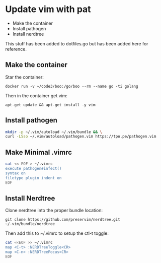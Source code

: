 # Update vim with pat

* Make the container
* Install pathogen
* Install nerdtree

This stuff has been added to dotfiles.go but has been
added here for reference.

## Make the container

Star the container:

`docker run -v ~/code3/boo:/go/boo --rm --name go -ti golang`

Then in the container get vim:

`apt-get update && apt-get install -y vim`

## Install pathogen

```bash
mkdir -p ~/.vim/autoload ~/.vim/bundle && \
curl -LSso ~/.vim/autoload/pathogen.vim https://tpo.pe/pathogen.vim
```

## Make Minimal .vimrc

```bash
cat << EOF > ~/.vimrc
execute pathogen#infect()
syntax on
filetype plugin indent on
EOF
```

## Install Nerdtree

Clone nerdtree into the proper bundle location:

`git clone https://github.com/preservim/nerdtree.git ~/.vim/bundle/nerdtree`

Then add this to ~/.vimrc to setup the ctl-t toggle:

```bash
cat <<EOF >> ~/.vimrc
map <C-t> :NERDTreeToggle<CR>
map <C-n> :NERDTreeFocus<CR>
EOF
```

